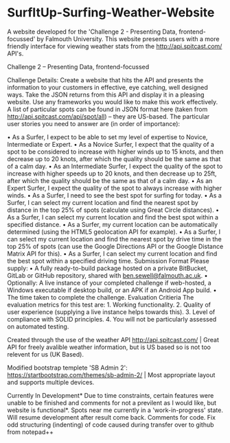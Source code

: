 # SurfItUp-Surfing-Weather-Website
A website developed for the 'Challenge 2 - Presenting Data, frontend-focussed' by Falmouth University. This website presents users with a more friendly interface for viewing weather stats from the http://api.spitcast.com/ API's. 

Challenge 2 – Presenting Data, frontend-focussed

Challenge Details:
Create a website that hits the API and presents the information to your customers in effective, eye catching, well designed ways. Take the JSON returns from this API and display it in a pleasing website. Use any frameworks you would like to make this work effectively. A list of particular spots can be found in JSON format here (taken from http://api.spitcast.com/api/spot/all) – they are US-based. The particular user stories you need to answer are (in order of importance): 

• As a Surfer, I expect to be able to set my level of expertise to Novice, Intermediate or Expert. 
• As a Novice Surfer, I expect that the quality of a spot to be considered to increase with higher winds up to 15 knots, and then decrease up to 20 knots, after which the quality should be the same as that of a calm day. 
• As an Intermediate Surfer, I expect the quality of the spot to increase with higher speeds up to 20 knots, and then decrease up to 25ft, after which the quality should be the same as that of a calm day. 
• As an Expert Surfer, I expect the quality of the spot to always increase with higher winds. 
• As a Surfer, I need to see the best spot for surfing for today. 
• As a Surfer, I can select my current location and find the nearest spot by distance in the top 25% of spots (calculate using Great Circle distances). 
• As a Surfer, I can select my current location and find the best spot within a specified distance. 
• As a Surfer, my current location can be automatically determined (using the HTML5 geolocation API for example). 
• As a Surfer, I can select my current location and find the nearest spot by drive time in the top 25% of spots (can use the Google Directions API or the Google Distance Matrix API for this). 
• As a Surfer, I can select my current location and find the best spot within a specified driving time. Submission Format Please supply: • A fully ready-to-build package hosted on a private BitBucket, GitLab or GitHub repository, shared with ben.sewell@falmouth.ac.uk. 
•  Optionally: A live instance of your completed challenge if web-hosted, a Windows executable if desktop build, or an APK if an Android App build. • The time taken to complete the challenge. Evaluation Critieria The evaluation metrics for this test are: 1. Working functionality. 2. Quality of user experience (supplying a live instance helps towards this). 3. Level of compliance with SOLID principles.  4. You will not be particularly assessed on automated testing. 

Created through the use of the weather API http://api.spitcast.com/ | Great API for freely avalible weather information, but is US based so is not too relevent for us (UK Based).

Modified bootstrap templete 'SB Admin 2': https://startbootstrap.com/themes/sb-admin-2/ | Most appropriate layout and supports multiple devices. 

Currently In Development*
Due to time constraints, certain features were unable to be finished and comments for not a previlent as I would like, but website is functional*. 
Spots near me currently in a 'work-in-progress' state. Will resume development after result come back. 
Comments for code.
Fix odd structuring (indenting) of code caused during transfer over to github from notepad++
